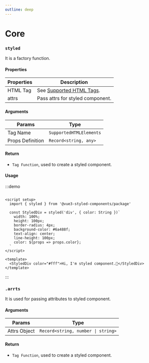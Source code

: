 ```yaml
---
outline: deep
---
```


# Core

### `styled`

It is a factory function.

#### Properties

| Properties | Description                                                                                                                              |
|------------|------------------------------------------------------------------------------------------------------------------------------------------|
| HTML Tag   | See [Supported HTML Tags](https://github.com/vue-styled-components/vue3-styled-components/blob/master/package/constants/domElements.ts). |
| attrs      | Pass attrs for styled component.                                                                                                         |

#### Arguments

| Params           | Type                    |
|------------------|-------------------------|
| Tag Name         | `SupportedHTMLElements` |
| Props Definition | `Record<string, any>`   |

#### Return

- `Tag Function`, used to create a styled component.

#### Usage

:::demo

```vue

<script setup>
  import { styled } from '@vue3-styled-components/package'

  const StyledDiv = styled('div', { color: String })`
    width: 100%;
    height: 100px;
    border-radius: 4px;
    background-color: #6a488f;
    text-align: center;
    line-height: 100px;
    color: ${props => props.color};
  `
</script>

<template>
  <StyledDiv color="#fff">Hi, I'm styled component.🥺</StyledDiv>
</template>
```

:::

### `.arrts`

It is used for passing attributes to styled component.

#### Arguments

| Params       | Type                               |
|--------------|------------------------------------|
| Attrs Object | `Record<string, number \| string>` |

#### Return

- `Tag Function`, used to create a styled component.